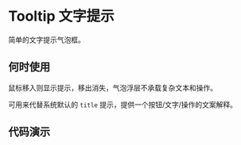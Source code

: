 # Tooltip 文字提示
简单的文字提示气泡框。

## 何时使用
鼠标移入则显示提示，移出消失，气泡浮层不承载复杂文本和操作。

可用来代替系统默认的 `title` 提示，提供一个按钮/文字/操作的文案解释。

## 代码演示
